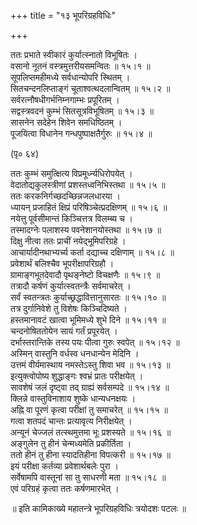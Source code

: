 +++
title = "१३ भूपरिग्रहविधिः"

+++
  
ततः प्रभाते स्वीकारं कुर्यात्स्नातो विभूषितः ।  
वसानो नूतनं वस्त्रमुत्तरीयसमन्वितः ॥ १५।१ ॥   
सूपलिप्तमहीमध्ये सर्वधान्योपरि स्थितम् ।  
सितचन्दनलिप्ताङ्गं चूताश्वत्थदलान्वितम् ॥ १५।२ ॥  
सर्वरत्नौषधीगर्भनिम्नगाम्भः प्रपूरितम् ।  
सद्वस्त्रवदनं कुम्भं सितसूत्रविभूषितम् ॥ १५।३ ॥  
सासनेन सदेहेन शिवेन समधिष्ठितम् ।   
पूजयित्वा विधानेन गन्धपुष्पाक्षतैर्गुरुः ॥ १५।४ ॥  
  
(पृ० ६४)  
  
ततः कुम्भं समुत्क्षित्य विप्रमूर्ध्न्यधिरोपयेत् ।  
वेदातोद्यकुलस्त्रीणां प्रशस्तध्वनिभिस्तथा ॥ १५।५ ॥  
ततः करकनिर्गच्छदच्छिन्नजलधारया ।  
ध्यायन् प्रजाहितं क्षिप्रं परिषिञ्चेत्प्रदक्षिणम् ॥ १५।६ ॥  
नयेत्तु पूर्वसीमान्तं किञ्चित्तत्र विलम्ब्य च ।  
तस्मादग्नेः पलाशस्य पवनेशानयोस्तथा ॥ १५।७ ॥  
दिक्षु नीत्वा ततः प्राचीं नयेद्भूमिपरिग्रहे ।  
आचार्यादीनथाभ्यर्च्य कर्ता दद्याच्च दक्षिणाम् ॥ १५।८ ॥  
प्रवेशार्थं बलिश्चैव भूपरीक्षापरिग्रहौ ।  
ग्रामाङ्गभूतदेवादौ पृथङ्नेष्टो विचक्षणैः ॥ १५।९ ॥  
तत्रादौ कर्षणं कुर्यात्स्वतन्त्रैः सर्वमाचरेत् ।  
सर्वं स्वतन्त्रतः कुर्याच्छ्रद्धावित्तानुसारतः ॥ १५।१० ॥  
तत्र दुर्गानिवेशे तु विशेषः किञ्चिदिष्यते ।  
हस्तमानावटं खात्वा भूमिमध्ये शुभे दिने ॥ १५।११ ॥  
चन्दनोषिततोयेन सायं गर्तं प्रपूरयेत् ।  
दर्भास्तरान्तिके तस्य पयः पीत्वा गुरुः स्वपेत् ॥ १५।१२ ॥  
अस्मिन् वास्तुनि वर्धस्व धनधान्येन मेदिनि ।  
उत्तमं वीर्यमास्थाय नमस्तेऽस्तु शिवा भव ॥ १५।१३ ॥  
इत्युक्त्वोपोष्य शुद्धाङ्गः श्वभ्रं प्रातः परीक्षयेत् ।  
सावशेषं जलं दृष्ट्वा तद् ग्राह्यं सर्वसम्पदे ॥ १५।१४ ॥  
क्लिन्ने वास्तुविनाशाय शुष्के धान्यधनक्षयः ।  
अह्नि वा पूरणं कृत्वा परीक्षां तु समाचरेत् ॥ १५।१५ ॥  
गत्वा शतपदं चान्तः प्रत्यावृत्य निरीक्षयेत् ।  
अन्यूनं चेज्जलं तत्स्थमुत्तमा भूः प्रशस्यते ॥ १५।१६ ॥  
अङ्गुलेन तु हीनं चेन्मध्यमेति प्रकीर्तिता ।  
ततो हीनं तु हीना स्यादतिहीना विपत्करी ॥ १५।१७ ॥  
इयं परीक्षा कर्तव्या प्रवेशार्थबलेः पुरा ।  
सर्वेषामपि वास्तूनां सा तु साधरणी मता ॥ १५।१८ ॥  
एवं परिग्रहं कृत्वा ततः कर्षणमारभेत् ।  
  
  
॥ इति कामिकाख्ये महातन्त्रे भूपरिग्रहविधिः त्रयोदशः पटलः ॥  
  
  
  
  
